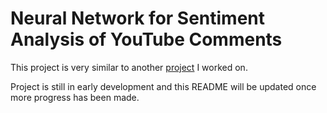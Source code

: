 # Neural Network for Sentiment Analysis of YouTube Comments
This project is very similar to another [project](https://github.com/benjiekern/Neural-Network-for-Review-Sentiment) I worked on.

Project is still in early development and this README will be updated once more progress has been made.
